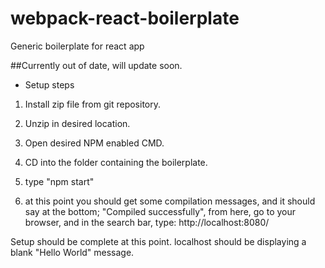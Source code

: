 # webpack-react-boilerplate
Generic boilerplate for react app

##Currently out of date, will update soon.

- Setup steps

1. Install zip file from git repository.

2. Unzip in desired location.

3. Open desired NPM enabled CMD.

4. CD into the folder containing the boilerplate.

5. type "npm start"

6. at this point you should get some compilation messages,
  and it should say at the bottom; "Compiled successfully",
  from here, go to your browser, and in the search bar, 
  type: http://localhost:8080/

Setup should be complete at this point.
localhost should be displaying a blank "Hello World" message.

